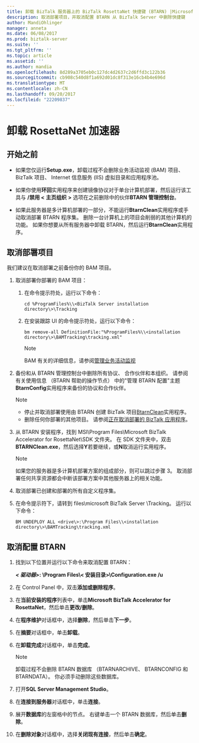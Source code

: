 ```yaml
---
title: 卸载 BizTalk 服务器上的 BizTalk RosettaNet 快捷键 (BTARN) |Microsoft 文档"
description: 取消部署项目，并取消配置 BTARN 从 BizTalk Server 中删除快捷键
author: MandiOhlinger
manager: anneta
ms.date: 06/08/2017
ms.prod: biztalk-server
ms.suite: ''
ms.tgt_pltfrm: ''
ms.topic: article
ms.assetid: ''
ms.author: mandia
ms.openlocfilehash: 8d289a3705eb0c127dc4d2637c2d6ffd3c122b36
ms.sourcegitcommit: cb908c540d8f1a692d01dc8f313e16cb4b4e696d
ms.translationtype: MT
ms.contentlocale: zh-CN
ms.lasthandoff: 09/20/2017
ms.locfileid: "22209837"
---
```

# <a name="uninstall-the-rosettanet-accelerator"></a>卸载 RosettaNet 加速器

## <a name="before-you-begin"></a>开始之前
  
* 如果您仅运行**Setup.exe**，卸载过程不会删除业务活动监视 (BAM) 项目、 BizTalk 项目、 Internet 信息服务 (IIS) 虚拟目录和应用程序池。  
  
* 如果你使用**环回**实用程序来创建镜像协议对于单台计算机部署，然后运行该工具与 **/禁用 <** **主页组织** **>** 选项在之前删除中的伙伴**BTARN 管理控制台**。  
  
* 如果此服务器是多计算机部署的一部分，不能运行**BtarnClean**实用程序或手动取消部署 BTARN 程序集。 删除一台计算机上的项目会削弱的其他计算机的功能。  如果你想要从所有服务器中卸载 BTARN，然后运行**BtarnClean**实用程序。 

  
## <a name="undeploy-the-artifacts"></a>取消部署项目  

我们建议在取消部署之前备份你的 BAM 项目。 

1. 取消部署你部署的 BAM 项目：  
  
    1.  在命令提示符处，运行以下命令：  
  
         ```cd %ProgramFiles%\\<BizTalk Server installation directory\>\Tracking```
  
    2.  在安装跟踪 UI 的命令提示符处，运行以下命令：  
  
         ```bm remove-all DefinitionFile:"%ProgramFiles%\\<installation directory\>\BAMTracking\tracking.xml"```
  
        > [!NOTE]
        >  BAM 有关的详细信息，请参阅[管理业务活动监视](../../core/managing-bam.md) 
  
2.  备份和从 BTARN 管理控制台中删除所有协议、 合作伙伴和本组织。 请参阅有关使用信息 （BTARN 帮助的操作节点） 中的"管理 BTARN 配置"主题**BtarnConfig**实用程序来备份的协议和合作伙伴。  
  
    > [!NOTE]
    >  * 停止并取消部署使用由 BTARN 创建 BizTalk 项目[BtarnClean](btarnclean.md)实用程序。
    >  * 删除任何你部署的其他项目。 请参阅[正在取消部署的 BizTalk 应用程序](../../core/undeploying-biztalk-applications.md)。
  
3.  从 BTARN 安装程序，找到 MSI\Program Files\Microsoft BizTalk Accelerator for RosettaNet\SDK 文件夹。 在 SDK 文件夹中，双击**BTARNClean.exe**，然后选择**Y**若要继续，或**N**取消运行实用程序。  
  
    > [!NOTE]
    >  如果您的服务器是多计算机部署方案的组成部分，则可以跳过步骤 3。 取消部署任何共享资源都会中断该部署方案中其他服务器上的相关功能。  
  
4.  取消部署已创建和部署的所有自定义程序集。  
  
5.  在命令提示符下，请转到 files\microsoft BizTalk Server <your version>\Tracking。 运行以下命令： 

    ```BM UNDEPLOY ALL <drive\>:\Program Files\\<installation directory\>\BAMTracking\tracking.xml```
  
## <a name="unconfigure-btarn"></a>取消配置 BTARN
  
1.  找到以下位置并运行以下命令来取消配置 BTARN：  
  
     ***< 驱动器\>*****: \Program Files\\< 安装目录\>\Configuration.exe /u**   
  
2.  在 Control Panel 中，双击**添加或删除程序**。  
  
3.  在**当前安装的程序**列表中，单击**Microsoft BizTalk Accelerator for RosettaNet**，然后单击**更改/删除**。  
  
4.  在**程序维护**对话框中，选择**删除**，然后单击**下一步**。  
  
5.  在**摘要**对话框中，单击**卸载**。  
  
6.  在**卸载完成**对话框中，单击**完成**。  
  
    > [!NOTE]
    >  卸载过程不会删除 BTARN 数据库 （BTARNARCHIVE、 BTARNCONFIG 和 BTARNDATA）。 你必须手动删除这些数据库。  
  
7.  打开**SQL Server Management Studio**。  
  
8.  在**连接到服务器**对话框中，单击**连接**。  
  
9. 展开**数据库**的左窗格中的节点。 右键单击一个 BTARN 数据库，然后单击**删除**。  
  
10. 在**删除对象**对话框中，选择**关闭现有连接**，然后单击**确定**。  
  
